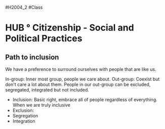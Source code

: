 #H2004_2 #Class
# HUB ° Citizenship - Social and Political Practices

## Path to inclusion
We have a preference to surround ourselves with people that are like us.

In-group: Inner most group, people we care about.
Out-group: Coexist but don't care a lot about them. People in our out-group can be excluded, segregated, integrated but not included.

- Inclusion: Basic right, embrace all of people regardless of everything. When we are truly inclusive  
- Exclusion:
- Segregation
- Integration